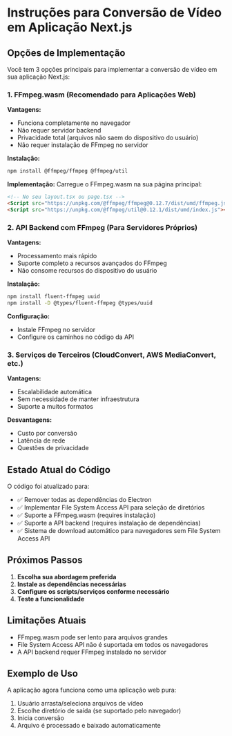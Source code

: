 # Instruções para Conversão de Vídeo em Aplicação Next.js

## Opções de Implementação

Você tem 3 opções principais para implementar a conversão de vídeo em sua aplicação Next.js:

### 1. FFmpeg.wasm (Recomendado para Aplicações Web)

**Vantagens:**
- Funciona completamente no navegador
- Não requer servidor backend
- Privacidade total (arquivos não saem do dispositivo do usuário)
- Não requer instalação de FFmpeg no servidor

**Instalação:**
```bash
npm install @ffmpeg/ffmpeg @ffmpeg/util
```

**Implementação:**
Carregue o FFmpeg.wasm na sua página principal:

```html
<!-- No seu layout.tsx ou page.tsx -->
<Script src="https://unpkg.com/@ffmpeg/ffmpeg@0.12.7/dist/umd/ffmpeg.js"></Script>
<Script src="https://unpkg.com/@ffmpeg/util@0.12.1/dist/umd/index.js"></Script>
```

### 2. API Backend com FFmpeg (Para Servidores Próprios)

**Vantagens:**
- Processamento mais rápido
- Suporte completo a recursos avançados do FFmpeg
- Não consome recursos do dispositivo do usuário

**Instalação:**
```bash
npm install fluent-ffmpeg uuid
npm install -D @types/fluent-ffmpeg @types/uuid
```

**Configuração:**
- Instale FFmpeg no servidor
- Configure os caminhos no código da API

### 3. Serviços de Terceiros (CloudConvert, AWS MediaConvert, etc.)

**Vantagens:**
- Escalabilidade automática
- Sem necessidade de manter infraestrutura
- Suporte a muitos formatos

**Desvantagens:**
- Custo por conversão
- Latência de rede
- Questões de privacidade

## Estado Atual do Código

O código foi atualizado para:
- ✅ Remover todas as dependências do Electron
- ✅ Implementar File System Access API para seleção de diretórios
- ✅ Suporte a FFmpeg.wasm (requires instalação)
- ✅ Suporte a API backend (requires instalação de dependências)
- ✅ Sistema de download automático para navegadores sem File System Access API

## Próximos Passos

1. **Escolha sua abordagem preferida**
2. **Instale as dependências necessárias**
3. **Configure os scripts/serviços conforme necessário**
4. **Teste a funcionalidade**

## Limitações Atuais

- FFmpeg.wasm pode ser lento para arquivos grandes
- File System Access API não é suportada em todos os navegadores
- A API backend requer FFmpeg instalado no servidor

## Exemplo de Uso

A aplicação agora funciona como uma aplicação web pura:
1. Usuário arrasta/seleciona arquivos de vídeo
2. Escolhe diretório de saída (se suportado pelo navegador)
3. Inicia conversão
4. Arquivo é processado e baixado automaticamente
